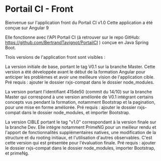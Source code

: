 # Portail CI - Front

Bienvenue sur l'application front du Portail CI v1.0
Cette application a été conçue sur Angular 9

Elle fonctionne avec l'API Portail CI (à retrouver sur le repo GitHub: https://github.com/BertrandTavignot/PortailCI ) conçue en Java Spring Boot.

Trois versions de l'application front sont visibles :

La version initiale de base, portant le tag V0.1 sur la branche Master. Cette version a été développée avant le début de la formation Angular pour anticiper les problèmes et avoir une meilleure vision de l'application cible. 
              Pré requis : ajouter le dossier rxjs-compat dans le dossier node_modules.
              
La version portant l'identifiant 415de50 (commit du 14/10) sur la branche Master qui correspond à une version améliorée de V0.1 intégrant certains concepts vus pendant la formation, notamment Bootstrap et la pagination, pour une mise en forme améliorée.
              Pré requis : ajouter le dossier rxjs-compat dans le dossier node_modules, et importer Bootstrap.

La version CIBLE portant le tag "v1.0" correspondant à la version finale sur la branche Dev. Elle intègre notamment PrimeNG pour un meilleur rendu et l'apport de fonctionnalités supplémentaires natives, une modification de la structure et du rooting initiaux, et l'utilisation d'autres observables. C'est cette version qui est présentée pour l'évaluation finale.
              Pré requis : ajouter le dossier rxjs-compat dans le dossier node_modules, importer Bootstrap, et primeNg.
